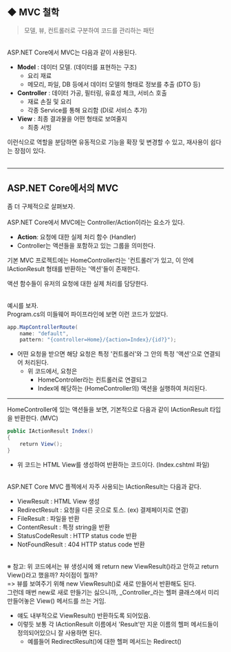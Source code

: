 ## ◆ MVC 철학

> 모델, 뷰, 컨트롤러로 구분하여 코드를 관리하는 패턴

   
ASP.NET Core에서 MVC는 다음과 같이 사용된다.

-   **Model** : 데이터 모델. (데이터를 표현하는 구조) 
    -   요리 재료
    -   메모리, 파일, DB 등에서 데이터 모델의 형태로 정보를 추출 (DTO 등)
-   **Controller** : 데이터 가공, 필터링, 유효성 체크, 서비스 호출
    -   재료 손질 및 요리
    -   각종 Service를 통해 요리함 (DI로 서비스 추가)
-   **View** : 최종 결과물을 어떤 형태로 보여줄지
    -   최종 서빙

이런식으로 역할을 분담하면 유동적으로 기능을 확장 및 변경할 수 있고, 재사용이 쉽다는 장점이 있다.  
 

---

## ASP.NET Core에서의 MVC

좀 더 구체적으로 살펴보자.  
   
ASP.NET Core에서 MVC에는 Controller/Action이라는 요소가 있다.

-   **Action**: 요청에 대한 실제 처리 함수 (Handler)
-   Controller는 액션들을 포함하고 있는 그룹을 의미한다.

기본 MVC 프로젝트에는 HomeController라는 '컨트롤러'가 있고, 이 안에 IActionResult 형태를 반환하는 '액션'들이 존재한다.

액션 함수들이 유저의 요청에 대한 실제 처리를 담당한다.

   
예시를 보자.  
Program.cs의 미들웨어 파이프라인에 보면 이런 코드가 있었다.

```cs
app.MapControllerRoute(
    name: "default",
    pattern: "{controller=Home}/{action=Index}/{id?}");
```

-   어떤 요청을 받으면 해당 요청은 특정 '컨트롤러'와 그 안의 특정 '액션'으로 연결되어 처리된다.
    -   위 코드에서, 요청은
        -   HomeController라는 컨트롤러로 연결되고
        -   Index에 해당하는 (HomeController의) 액션을 실행하여 처리된다.

---

HomeController에 있는 액션들을 보면, 기본적으로 다음과 같이 IActionResult 타입을 반환한다. (MVC)

```cs
public IActionResult Index()
{
    return View();
}
```

-   위 코드는 HTML View를 생성하여 반환하는 코드이다. (Index.cshtml 파일)

   
ASP.NET Core MVC 플젝에서 자주 사용되는 IActionResult는 다음과 같다.

-   ViewResult : HTML View 생성
-   RedirectResult : 요청을 다른 곳으로 토스. (ex) 결제페이지로 연결)
-   FileResult : 파일을 반환
-   ContentResult : 특정 string을 반환
-   StatusCodeResult : HTTP status code 반환
-   NotFoundResult : 404 HTTP status code 반환

   
※ 참고: 위 코드에서는 뷰 생성시에 왜 return new ViewResult()라고 안하고 return View()라고 했을까? 차이점이 뭘까?  
\=> 뷰를 보여주기 위해 new ViewResult()로 새로 만들어서 반환해도 된다.  
그런데 매번 new로 새로 만들기는 싫으니까, _Controller_라는 헬퍼 클래스에서 미리 만들어놓은 View() 메서드를 쓰는 거임.

-   얘도 내부적으로 ViewResult() 반환하도록 되어있음.
-   이렇듯 보통 각 IActionResult 이름에서 'Result'만 지운 이름의 헬퍼 메서드들이 정의되어있으니 잘 사용하면 된다.
    -   예를들어 RedirectResult()에 대한 헬퍼 메서드는 Redirect()